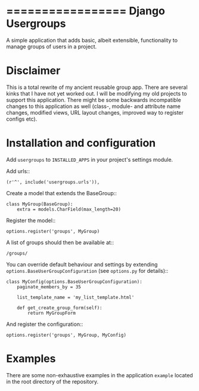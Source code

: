 =================
Django Usergroups
=================

A simple application that adds basic, albeit extensible, functionality to
manage groups of users in a project.

Disclaimer
==========

This is a total rewrite of my ancient reusable group app. There are several
kinks that I have not yet worked out. I will be modifying my old projects to
support this application. There might be some backwards incompatible changes
to this application as well (class-, module- and attribute name  changes,
modified views, URL layout changes, improved way to register configs etc).

Installation and configuration
==============================

Add ``usergroups`` to ``INSTALLED_APPS`` in your project's settings module.

Add urls::

    (r'^', include('usergroups.urls')),

Create a model that extends the BaseGroup::

    class MyGroup(BaseGroup):
        extra = models.CharField(max_length=20)

Register the model::

    options.register('groups', MyGroup)

A list of groups should then be available at::

    /groups/

You can override default behaviour and settings by extending
``options.BaseUserGroupConfiguration`` (see ``options.py`` for details)::

    class MyConfig(options.BaseUserGroupConfiguration):
        paginate_members_by = 35

        list_template_name = 'my_list_template.html'

        def get_create_group_form(self):
            return MyGroupForm

And register the configuration::

    options.register('groups', MyGroup, MyConfig)

Examples
========

There are some non-exhaustive examples in the application `example` located in
the root directory of the repository.
